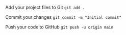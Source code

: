 Add your project files to Git `git add .`


Commit your changes `git commit -m "Initial commit"`


Push your code to GitHub `git push -u origin main`
